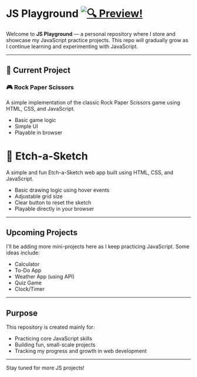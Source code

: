#  JS Playground  [![🔍 Preview!](https://img.shields.io/badge/🔍-Preview!-0a84ff?style=for-the-badge&logo=eye&logoColor=white)](https://nikashlamsal.github.io/JS-Playground/)

Welcome to **JS Playground** — a personal repository where I store and showcase my JavaScript practice projects. This repo will gradually grow as I continue learning and experimenting with JavaScript.

---

## 📁 Current Project

### 🎮 Rock Paper Scissors
A simple implementation of the classic Rock Paper Scissors game using HTML, CSS, and JavaScript.

-  Basic game logic
-  Simple UI
-  Playable in browser

# 🎨 Etch-a-Sketch

A simple and fun Etch-a-Sketch web app built using HTML, CSS, and JavaScript.

-  Basic drawing logic using hover events  
-  Adjustable grid size  
-  Clear button to reset the sketch  
-  Playable directly in your browser  

---

##  Upcoming Projects

I'll be adding more mini-projects here as I keep practicing JavaScript. Some ideas include:

- Calculator
- To-Do App
- Weather App (using API)
- Quiz Game
- Clock/Timer

---

##  Purpose

This repository is created mainly for:

- Practicing core JavaScript skills
- Building fun, small-scale projects
- Tracking my progress and growth in web development

---

Stay tuned for more JS projects!   
